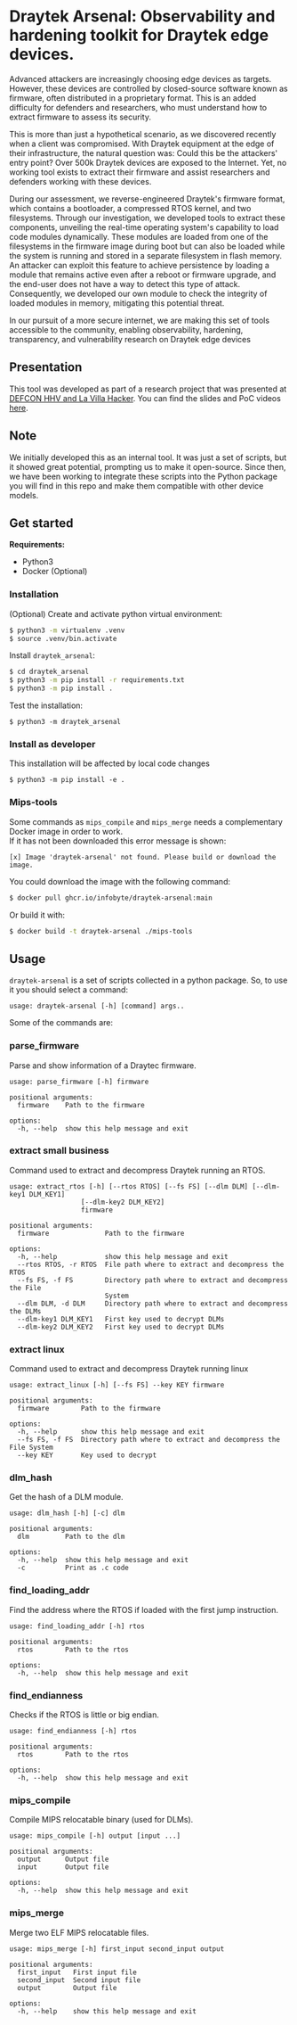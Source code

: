 # Draytek Arsenal: Observability and hardening toolkit for Draytek edge devices.
Advanced attackers are increasingly choosing edge devices as targets. However, these devices are controlled by closed-source software known as firmware, often distributed in a proprietary format. This is an added difficulty for defenders and researchers, who must understand how to extract firmware to assess its security.

This is more than just a hypothetical scenario, as we discovered recently when a client was compromised. With Draytek equipment at the edge of their infrastructure, the natural question was: Could this be the attackers' entry point? Over 500k Draytek devices are exposed to the Internet. Yet, no working tool exists to extract their firmware and assist researchers and defenders working with these devices.

During our assessment, we reverse-engineered Draytek's firmware format, which contains a bootloader, a compressed RTOS kernel, and two filesystems. Through our investigation, we developed tools to extract these components, unveiling the real-time operating system's capability to load code modules dynamically. These modules are loaded from one of the filesystems in the firmware image during boot but can also be loaded while the system is running and stored in a separate filesystem in flash memory. An attacker can exploit this feature to achieve persistence by loading a module that remains active even after a reboot or firmware upgrade, and the end-user does not have a way to detect this type of attack. Consequently, we developed our own module to check the integrity of loaded modules in memory, mitigating this potential threat.

In our pursuit of a more secure internet, we are making this set of tools accessible to the community, enabling observability, hardening, transparency, and vulnerability research on Draytek edge devices

## Presentation
This tool was developed as part of a research project that was presented at [DEFCON HHV and La Villa Hacker](https://defcon.org/html/defcon-32/dc-32-creator-talks.html#54642). You can find the slides and PoC videos [here](https://drive.google.com/drive/folders/1G-fvAntkuCg9Hu_MeMSdYTCd7KAlIywk?usp=sharing). 

## Note
We initially developed this as an internal tool. It was just a set of scripts, but it showed great potential, prompting us to make it open-source. Since then, we have been working to integrate these scripts into the Python package you will find in this repo and make them compatible with other device models.

## Get started ##

__Requirements:__

* Python3
* Docker (Optional)

### Installation ###

(Optional) Create and activate python virtual environment:
```bash
$ python3 -m virtualenv .venv
$ source .venv/bin.activate
```

Install `draytek_arsenal`:
```bash
$ cd draytek_arsenal
$ python3 -m pip install -r requirements.txt
$ python3 -m pip install .
```

Test the installation:
```
$ python3 -m draytek_arsenal
```

### Install as developer ###

This installation will be affected by local code changes
```
$ python3 -m pip install -e .
```

### Mips-tools ###

Some commands as `mips_compile` and `mips_merge` needs a complementary Docker image in order to work.  
If it has not been downloaded this error message is shown:
```
[x] Image 'draytek-arsenal' not found. Please build or download the image.
```

You could download the image with the following command:

```bash
$ docker pull ghcr.io/infobyte/draytek-arsenal:main
```

Or build it with:
```bash
$ docker build -t draytek-arsenal ./mips-tools
```


## Usage ##

`draytek-arsenal` is a set of scripts collected in a python package. So, to use it you should select a command:

```
usage: draytek-arsenal [-h] [command] args..
```

Some of the commands are:


### parse_firmware ###

Parse and show information of a Draytec firmware.

```
usage: parse_firmware [-h] firmware

positional arguments:
  firmware    Path to the firmware

options:
  -h, --help  show this help message and exit
```

### extract small business ###

Command used to extract and decompress Draytek running an RTOS.

```
usage: extract_rtos [-h] [--rtos RTOS] [--fs FS] [--dlm DLM] [--dlm-key1 DLM_KEY1]
                  [--dlm-key2 DLM_KEY2]
                  firmware

positional arguments:
  firmware              Path to the firmware

options:
  -h, --help            show this help message and exit
  --rtos RTOS, -r RTOS  File path where to extract and decompress the RTOS
  --fs FS, -f FS        Directory path where to extract and decompress the File
                        System
  --dlm DLM, -d DLM     Directory path where to extract and decompress the DLMs
  --dlm-key1 DLM_KEY1   First key used to decrypt DLMs
  --dlm-key2 DLM_KEY2   First key used to decrypt DLMs
```

### extract linux ###

Command used to extract and decompress Draytek running linux

```
usage: extract_linux [-h] [--fs FS] --key KEY firmware

positional arguments:
  firmware        Path to the firmware

options:
  -h, --help      show this help message and exit
  --fs FS, -f FS  Directory path where to extract and decompress the File System
  --key KEY       Key used to decrypt
```

### dlm_hash ###

Get the hash of a DLM module.

```
usage: dlm_hash [-h] [-c] dlm

positional arguments:
  dlm         Path to the dlm

options:
  -h, --help  show this help message and exit
  -c          Print as .c code
```

### find_loading_addr ###

Find the address where the RTOS if loaded with the first jump instruction.

```
usage: find_loading_addr [-h] rtos

positional arguments:
  rtos        Path to the rtos

options:
  -h, --help  show this help message and exit
```

### find_endianness ###

Checks if the RTOS is little or big endian.

```
usage: find_endianness [-h] rtos

positional arguments:
  rtos        Path to the rtos

options:
  -h, --help  show this help message and exit
```

### mips_compile ###

Compile MIPS relocatable binary (used for DLMs).

```
usage: mips_compile [-h] output [input ...]

positional arguments:
  output      Output file
  input       Output file

options:
  -h, --help  show this help message and exit
```

### mips_merge ###

Merge two ELF MIPS relocatable files.

```
usage: mips_merge [-h] first_input second_input output

positional arguments:
  first_input   First input file
  second_input  Second input file
  output        Output file

options:
  -h, --help    show this help message and exit
```
